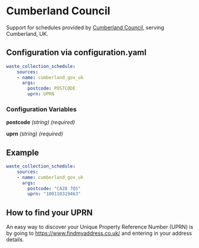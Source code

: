 # Cumberland Council

Support for schedules provided by [Cumberland Council](https://waste.cumberland.gov.uk/renderform?t=25&k=E43CEB1FB59F859833EF2D52B16F3F4EBE1CAB6A), serving Cumberland, UK.

## Configuration via configuration.yaml

```yaml
waste_collection_schedule:
    sources:
    - name: cumberland_gov_uk
      args:
        postcode: POSTCODE
        uprn: UPRN
```

### Configuration Variables

**postcode**
*(string) (required)*

**uprn**
*(string) (required)*


## Example

```yaml
waste_collection_schedule:
    sources:
    - name: cumberland_gov_uk
      args:
        postcode: "CA28 7QS"
        uprn: "100110319463"
```

## How to find your UPRN
An easy way to discover your Unique Property Reference Number (UPRN) is by going to <https://www.findmyaddress.co.uk/> and entering in your address details.